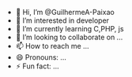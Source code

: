 - 👋 Hi, I’m @GuilhermeA-Paixao
- 👀 I’m interested in developer 
- 🌱 I’m currently learning C,PHP, js
- 💞️ I’m looking to collaborate on ...
- 📫 How to reach me ...
- 😄 Pronouns: ...
- ⚡ Fun fact: ...

<!---
GuilhermeA-Paixao/GuilhermeA-Paixao is a ✨ special ✨ repository because its `README.md` (this file) appears on your GitHub profile.
You can click the Preview link to take a look at your changes.
--->
